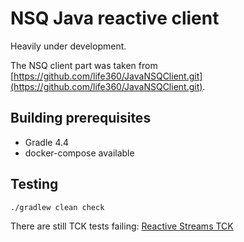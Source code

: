 # NSQ Java reactive client

Heavily under development.

The NSQ client part was taken from
 [https://github.com/life360/JavaNSQClient.git](https://github.com/life360/JavaNSQClient.git).

## Building prerequisites

* Gradle 4.4
* docker-compose available

## Testing

```
./gradlew clean check
```

There are still TCK tests failing: 
[Reactive Streams TCK](https://github.com/reactive-streams/reactive-streams-jvm/blob/v1.0.2/tck/README.md)
